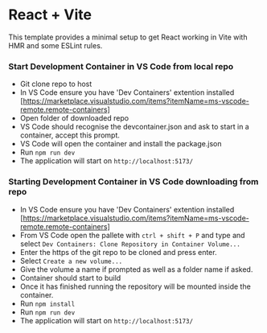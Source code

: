 # React + Vite

This template provides a minimal setup to get React working in Vite with HMR and some ESLint rules.

### Start Development Container in VS Code from local repo

- Git clone repo to host
- In VS Code ensure you have 'Dev Containers' extention installed [https://marketplace.visualstudio.com/items?itemName=ms-vscode-remote.remote-containers]
- Open folder of downloaded repo
- VS Code should recognise the devcontainer.json and ask to start in a container, accept this prompt.
- VS Code will open the container and install the package.json
- Run `npm run dev`
- The application will start on `http://localhost:5173/`

### Starting Development Container in VS Code downloading from repo

- In VS Code ensure you have 'Dev Containers' extention installed [https://marketplace.visualstudio.com/items?itemName=ms-vscode-remote.remote-containers]
- From VS Code open the pallete with `ctrl + shift + P` and type and select `Dev Containers: Clone Repository in Container Volume...`
- Enter the https of the git repo to be cloned and press enter.
- Select `Create a new volume...`
- Give the volume a name if prompted as well as a folder name if asked.
- Container should start to build
- Once it has finished running the repository will be mounted inside the container.
- Run `npm install`
- Run `npm run dev`
- The application will start on `http://localhost:5173/`
